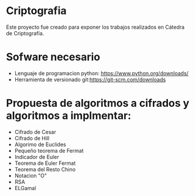 # Criptografia
Este proyecto fue creado para exponer los trabajos realizados en Cátedra de Criptografía.

# Sofware necesario
* Lenguaje de programacion python: https://www.python.org/downloads/
* Herramienta de versionado git:https://git-scm.com/downloads

# Propuesta de algoritmos a cifrados y algoritmos a implmentar:
* Cifrado de Cesar
* Cifrado de Hill
* Algorimo de Euclides
* Pequeño teorema de Fermat
* Indicador de Euler
* Teorema de Euler Fermat
* Teorema del Resto Chino
* Notacion "O"
* RSA
* ELGamal